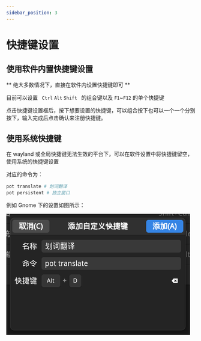 ```yaml
---
sidebar_position: 3
---
```


# 快捷键设置

## 使用软件内置快捷键设置

** 绝大多数情况下，直接在软件内设置快捷键即可 **

目前可以设置 ` Ctrl` `Alt` `Shift ` 的组合键以及 `F1`~`F12` 的单个快捷键

点击快捷键设置框后，按下想要设置的快捷键，可以组合按下也可以一个一个分别按下，输入完成后点击确认来注册快捷键。

## 使用系统快捷键

在 wayland 或全局快捷键无法生效的平台下，可以在软件设置中将快捷键留空，使用系统的快捷键设置

对应的命令为：

```bash
pot translate # 划词翻译
pot persistent # 独立窗口
```

例如 Gnome 下的设置如图所示：

![](./asset/shortcut.png)
